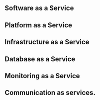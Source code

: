## Software as a Service




## Platform as a Service 




## Infrastructure as a Service 




## Database as a Service 




## Monitoring as a Service 




## Communication as services.



